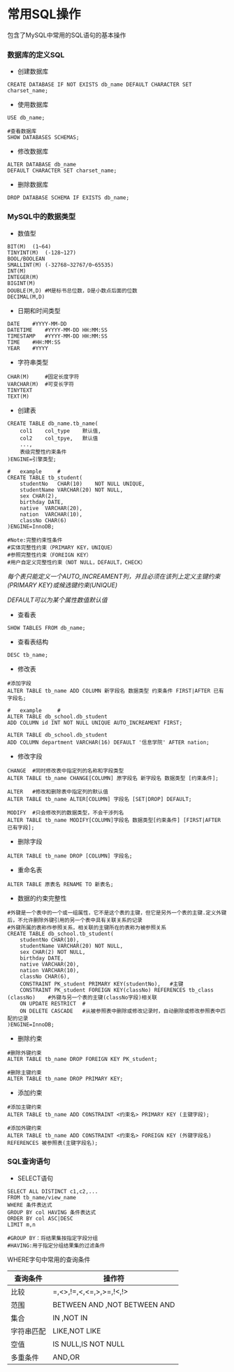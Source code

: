 # 常用SQL操作

包含了MySQL中常用的SQL语句的基本操作<br>

### 数据库的定义SQL

- 创建数据库

```mysql
CREATE DATABASE IF NOT EXISTS db_name DEFAULT CHARACTER SET charset_name;
```

- 使用数据库

```mysql
USE db_name;

#查看数据库
SHOW DATABASES SCHEMAS;
```

- 修改数据库

```mysql
ALTER DATABASE db_name
DEFAULT CHARACTER SET charset_name;
```

- 删除数据库

```mysql
DROP DATABASE SCHEMA IF EXISTS db_name;
```

### MySQL中的数据类型

- 数值型

```mysql
BIT(M)	(1~64)
TINYINT(M)	(-128~127)
BOOL/BOOLEAN
SMALLINT(M)	(-32768~32767/0~65535)
INT(M)
INTEGER(M)
BIGINT(M)
DOUBLE(M,D)	#M是标书总位数，D是小数点后面的位数
DECIMAL(M,D)
```

- 日期和时间类型

```mysql
DATE	#YYYY-MM-DD
DATETIME	#YYYY-MM-DD HH:MM:SS
TIMESTAMP	#YYYY-MM-DD HH:MM:SS
TIME	#HH:MM:SS
YEAR	#YYYY
```

- 字符串类型

```mysql
CHAR(M)		#固定长度字符
VARCHAR(M)	#可变长字符
TINYTEXT
TEXT(M)	
```

- 创建表

```mysql
CREATE TABLE db_name.tb_name(
	col1	col_type	默认值,
    col2	col_tpye,	默认值
    ...,
    表级完整性约束条件
)ENGINE=引擎类型;

#	example		#
CREATE TABLE tb_student(
	studentNo	CHAR(10)	NOT NULL UNIQUE,
    studentName	VARCHAR(20) NOT NULL,
    sex CHAR(2),
    birthday DATE,
    native	VARCHAR(20),
    nation	VARCHAR(10),
    classNo	CHAR(6)
)ENGINE=InnoDB;	

#Note:完整约束性条件
#实体完整性约束（PRIMARY KEY，UNIQUE）
#参照完整性约束（FOREIGN KEY）
#用户自定义完整性约束（NOT NULL，DEFAULT，CHECK）
```

*每个表只能定义一个AUTO_INCREAMENT列，并且必须在该列上定义主键约束(PRIMARY KEY)或候选键约束(UNIQUE)*<br>

*DEFAULT可以为某个属性数值默认值*

- 查看表

```mysql
SHOW TABLES FROM db_name;
```

- 查看表结构

```mysql
DESC tb_name;
```

- 修改表

```mysql
#添加字段
ALTER TABLE tb_name ADD COLUMN 新字段名 数据类型 约束条件 FIRST|AFTER 已有字段名;

#	example		#
ALTER TABLE db_school.db_student
ADD COLUMN id INT NOT NULL UNIQUE AUTO_INCREAMENT FIRST;

ALTER TABLE db_school.db_student
ADD COLUMN department VARCHAR(16) DEFAULT '信息学院' AFTER nation;
```

- 修改字段

```mysql
CHANGE	#同时修改表中指定列的名称和字段类型
ALTER TABLE tb_name CHANGE[COLUMN] 原字段名 新字段名 数据类型 [约束条件];

ALTER	#修改和删除表中指定列的默认值
ALTER TABLE tb_name ALTER[COLUMN] 字段名 [SET|DROP] DEFAULT;

MODIFY	#只会修改列的数据类型，不会干涉列名
ALTER TABLE tb_name MODIFY[COLUMN]字段名 数据类型[约束条件] [FIRST|AFTER 已有字段];
```

- 删除字段

```mysql
ALTER TABLE tb_name DROP [COLUMN] 字段名;
```

- 重命名表

```mysql
ALTER TABLE 原表名 RENAME TO 新表名;
```

- 数据的约束完整性

```mysql
#外键是一个表中的一个或一组属性，它不是这个表的主键，但它是另外一个表的主键.定义外键后，不允许删除外键引用的另一个表中具有关联关系的记录
#外键所属的表称作参照关系，相关联的主键所在的表称为被参照关系
CREATE TABLE db_school.tb_student(
	studentNo CHAR(10),
    studentName VARCHAR(20) NOT NULL,
    sex CHAR(2) NOT NULL,
    birthday DATE,
    native VARCHAR(20),
    nation VARCHAR(10),
    classNo CHAR(6),
    CONSTRAINT PK_student PRIMARY KEY(studentNo),	#主键
    CONSTRAINT PK_student FOREIGN KEY(classNo) REFERENCES tb_class (classNo)	#外键与另一个表的主键(classNo字段)相关联
    ON UPDATE RESTRICT	#
    ON DELETE CASCADE	#从被参照表中删除或修改记录时，自动删除或修改参照表中匹配的记录
)ENGINE=InnoDB;
```

- 删除约束

```mysql
#删除外键约束
ALTER TABLE tb_name DROP FOREIGN KEY PK_student;

#删除主键约束
ALTER TABLE tb_name DROP PRIMARY KEY;
```

- 添加约束

```mysql
#添加主键约束
ALTER TABLE tb_name ADD CONSTRAINT <约束名> PRIMARY KEY (主键字段);

#添加外键约束
ALTER TABLE tb_name ADD CONSTRAINT <约束名> FOREIGN KEY (外键字段名) REFERENCES 被参照表(主键字段名);
```



### SQL查询语句

- SELECT语句

```mysql
SELECT ALL DISTINCT c1,c2,...
FROM tb_name/view_name 
WHERE 条件表达式
GROUP BY col HAVING 条件表达式
ORDER BY col ASC|DESC
LIMIT m,n

#GROUP BY：将结果集按指定字段分组
#HAVING:用于指定分组结果集的过滤条件
```

WHERE字句中常用的查询条件

| 查询条件   | 操作符                       |
| ---------- | ---------------------------- |
| 比较       | =,<>,!=,<,<=,>,>=,!<,!>      |
| 范围       | BETWEEN AND ,NOT BETWEEN AND |
| 集合       | IN ,NOT IN                   |
| 字符串匹配 | LIKE,NOT LIKE                |
| 空值       | IS NULL,IS NOT NULL          |
| 多重条件   | AND,OR                       |



















































